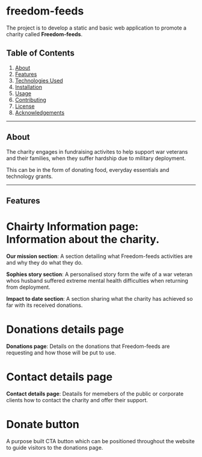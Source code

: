 ﻿# freedom-feeds
The project is to develop a static and basic web application to promote a charity called **Freedom-feeds**. 

## Table of Contents
1. [About](#about)
2. [Features](#features)
3. [Technologies Used](#technologies-used)
4. [Installation](#installation)
5. [Usage](#usage)
6. [Contributing](#contributing)
7. [License](#license)
8. [Acknowledgements](#acknowledgements)

---

## About
The charity engages in fundraising activites to help support war veterans and their families, when they suffer hardship due to military deployment.

This can be in the form of donating food, everyday essentials and technology grants.

---

## Features

# **Chairty Information page**: Information about the charity.
**Our mission section**: A section detailing what Freedom-feeds activities are and why they do what they do.

**Sophies story section**: A personalised story form the wife of a war veteran whos husband suffered extreme mental health difficulties when returning from deployment.

**Impact to date section**: A section sharing what the charity has achieved so far with its received donations.

# **Donations details page**
**Donations page**: Details on the donations that Freedom-feeds are requesting and how those will be put to use.

# **Contact details page**
**Contact details page**: Deatails for memebers of the public or corporate clients how to contact the charity and offer their support.

# **Donate button**
A purpose built CTA button which can be positioned throughout the website to guide visitors to the donations page.


